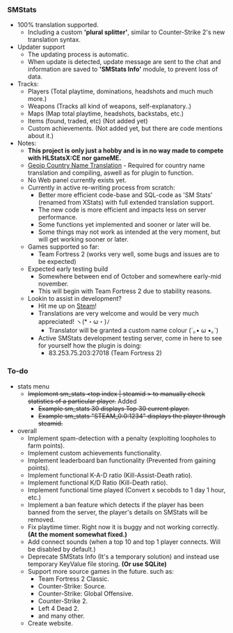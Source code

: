 ### SMStats
   - 100% translation supported.
      - Including a custom **'plural splitter'**, similar to Counter-Strike 2's new translation syntax.
   - Updater support
      - The updating process is automatic.
      - When update is detected, update message are sent to the chat and information are saved to **'SMStats Info'** module, to prevent loss of data.
   - Tracks:
      - Players (Total playtime, dominations, headshots and much much more.)
      - Weapons (Tracks all kind of weapons, self-explanatory..)
      - Maps (Map total playtime, headshots, backstabs, etc.)
      - Items (found, traded, etc) (Not added yet)
      - Custom achievements. (Not added yet, but there are code mentions about it.)
   - Notes:
      - **This project is only just a hobby and is in no way made to compete with HLStatsX:CE nor gameME.**
      - [Geoip Country Name Translation](https://github.com/Teamkiller324/SM-Geoip-CountryName) - Required for country name translation and compiling, aswell as for plugin to function.
      - No Web panel currently exists yet.
      - Currently in active re-writing process from scratch:
          - Better more efficient code-base and SQL-code as 'SM Stats' (renamed from XStats) with full extended translation support.
          - The new code is more efficient and impacts less on server performance.
          - Some functions yet implemented and sooner or later will be.
          - Some things may not work as intended at the very moment, but will get working sooner or later.
      - Games supported so far:
          - Team Fortress 2 (works very well, some bugs and issues are to be expected)
      - Expected early testing build
          - Somewhere between end of October and somewhere early-mid november.
          - This will begin with Team Fortress 2 due to stability reasons.
      - Lookin to assist in development?
          - Hit me up on [Steam](https://steamcommunity.com/id/Teamkiller324)!
          - Translations are very welcome and would be very much appreciated! ヽ(*・ω・)ﾉ
             - Translator will be granted a custom name colour (´｡• ω •｡`)
          - Active SMStats development testing server, come in here to see for yourself how the plugin is doing:
            - 83.253.75.203:27018 (Team Fortress 2)

### To-do
   - stats menu
        - ~~Implement sm_stats <top index | steamid > to manually check statistics of a particular player.~~ Added
             -  ~~Example sm_stats 30 displays Top 30 current player.~~
             -  ~~Example sm_stats "STEAM_0:0:1234" displays the player through steamid.~~
   - overall
        - Implement spam-detection with a penalty (exploiting loopholes to farm points).
        - Implement custom achievements functionality.
        - Implement leaderboard ban functionality (Prevented from gaining points).
        - Implement functional K-A-D ratio (Kill-Assist-Death ratio).
        - Implement functional K/D Ratio (Kill-Death ratio).
        - Implement functional time played (Convert x secobds to 1 day 1 hour, etc.)
        - Implement a ban feature which detects if the player has been banned from the server, the player's details on SMStats will be removed.
        - Fix playtime timer. Right now it is buggy and not working correctly. **(At the moment somewhat fixed.)**
        - Add connect sounds (when a top 10 and top 1 player connects. Will be disabled by default.)
        - Deprecate SMStats Info (It's a temporary solution) and instead use temporary KeyValue file storing. **(Or use SQLite)**
        - Support more source games in the future. such as:
          - Team Fortress 2 Classic.
          - Counter-Strike: Source.
          - Counter-Strike: Global Offensive.
          - Counter-Strike 2.
          - Left 4 Dead 2.
          - and many other.
        - Create website.
